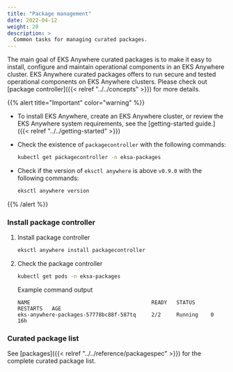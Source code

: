 ```yaml
---
title: "Package management"
date: 2022-04-12
weight: 20
description: >
  Common tasks for managing curated packages.
---
```


The main goal of EKS Anywhere curated packages is to make it easy to install, configure and maintain operational components in an EKS Anywhere cluster. EKS Anywhere curated packages offers to run secure and tested operational components on EKS Anywhere clusters. Please check out [package controller]({{< relref "../../concepts" >}}) for more details.

{{% alert title="Important" color="warning" %}}

* To install EKS Anywhere, create an EKS Anywhere cluster, or review the EKS Anywhere system requirements, see the [getting-started guide.]({{< relref "../../getting-started" >}})

* Check the existence of `packagecontroller` with the following commands:
    ```bash
    kubectl get packagecontroller -n eksa-packages
    ```
* Check if the version of `eksctl anywhere` is above `v0.9.0` with the following commands:
    ```bash
    eksctl anywhere version
    ```

{{% /alert %}}

### Install package controller

1. Install package controller
    ```bash
    eksctl anywhere install packagecontroller
    ```

1. Check the package controller
    ```bash
    kubectl get pods -n eksa-packages
    ```

    Example command output
    ```
    NAME                                       READY   STATUS     RESTARTS   AGE
    eks-anywhere-packages-57778bc88f-587tq     2/2     Running    0          16h
    ```
### Curated package list
See [packages]({{< relref "../../reference/packagespec" >}}) for the complete curated package list.